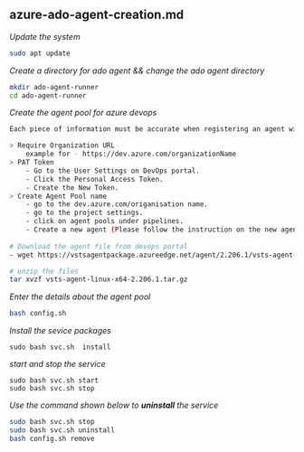 ## azure-ado-agent-creation.md

_Update the system_

```bash
sudo apt update
```
_Create a directory for ado agent && change the ado agent directory_

```bash
mkdir ado-agent-runner
cd ado-agent-runner
``` 
_Create the agent pool for azure devops_

```bash
Each piece of information must be accurate when registering an agent with an ado pool.

> Require Organization URL
    example for - https://dev.azure.com/organizationName
> PAT Token
    - Go to the User Settings on DevOps portal.
    - Click the Personal Access Token.
    - Create the New Token.
> Create Agent Pool name
    - go to the dev.azure.com/origanisation name.
    - go to the project settings.
    - click on agent pools under pipelines.
    - Create a new agent (Please follow the instruction on the new agent)
    
# Download the agent file from devops portal
- wget https://vstsagentpackage.azureedge.net/agent/2.206.1/vsts-agent-linux-x64-2.206.1.tar.gz

# unzip the files
tar xvzf vsts-agent-linux-x64-2.206.1.tar.gz
```

_Enter the details about the agent pool_

```bash
bash config.sh 
```

_Install the sevice packages_
```
sudo bash svc.sh  install
```

_start and stop the service_
```
sudo bash svc.sh start
sudo bash svc.sh stop
```


_Use the command shown below to **uninstall** the service_

```bash
sudo bash svc.sh stop
sudo bash svc.sh uninstall
bash config.sh remove
```
